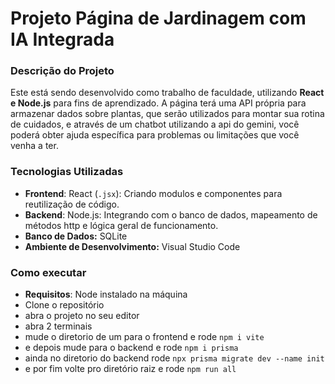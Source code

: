 ﻿# Projeto Página de Jardinagem com IA Integrada

### Descrição do Projeto

Este está sendo desenvolvido como trabalho de faculdade, utilizando **React e Node.js** para fins de aprendizado. A página terá uma API própria para armazenar dados sobre plantas, que serão utilizados para montar sua rotina de cuidados, e através de um chatbot
utilizando a api do gemini, você poderá obter ajuda específica para problemas ou limitações que você venha a ter.


### Tecnologias Utilizadas

  * **Frontend**: React (`.jsx`): Criando modulos e componentes para reutilização de código.
  * **Backend**: Node.js: Integrando com o banco de dados, mapeamento de métodos http e
  lógica geral de funcionamento.
  * **Banco de Dados:** SQLite
  * **Ambiente de Desenvolvimento:** Visual Studio Code


### Como executar

  * **Requisitos**: Node instalado na máquina
  * Clone o repositório
  * abra o projeto no seu editor
  * abra 2 terminais
  * mude o diretorio de um para o frontend e rode `npm i vite`
  * e depois mude para o backend e rode `npm i prisma`
  * ainda no diretorio do backend rode `npx prisma migrate dev --name init`
  * e por fim volte pro diretório raiz e rode `npm run all`

